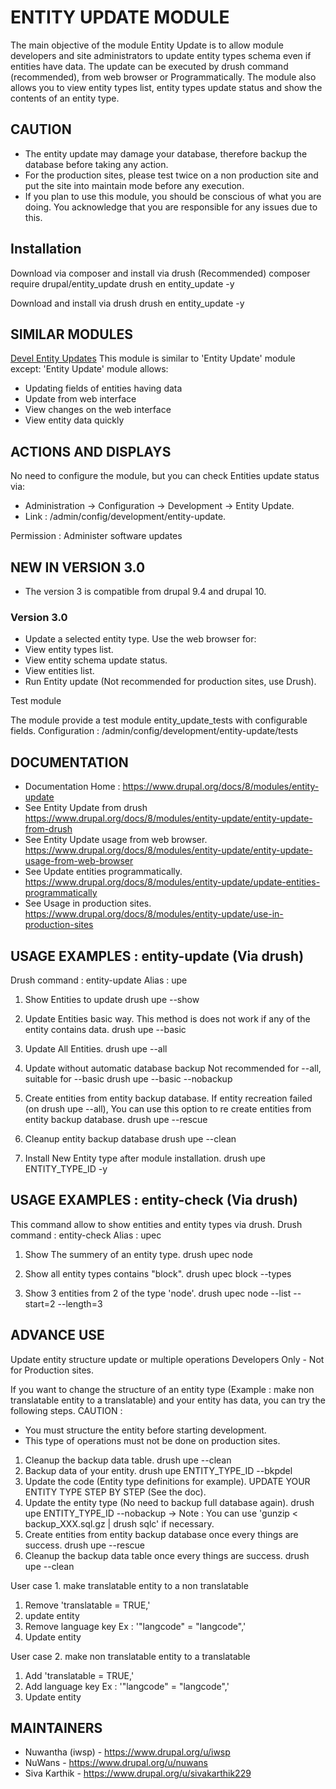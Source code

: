 # ENTITY UPDATE MODULE

The main objective of the module Entity Update is to allow module developers
and site administrators to update entity types schema even if entities have data.
The update can be executed by drush command (recommended), from web browser
or Programmatically.
The module also allows you to view entity types list, entity types update status
and show the contents of an entity type.


## CAUTION

- The entity update may damage your database, therefore backup the database
  before taking any action.
- For the production sites, please test twice on a non production site
  and put the site into maintain mode before any execution.
- If you plan to use this module, you should be conscious of what you are doing.
  You acknowledge that you are responsible for any issues due to this.

## Installation

Download via composer and install via drush (Recommended)
composer require drupal/entity_update
drush en entity_update -y

Download and install via drush
drush en entity_update -y

## SIMILAR MODULES

[Devel Entity Updates](https://www.drupal.org/project/devel_entity_updates)
This module is similar to 'Entity Update' module except:
'Entity Update' module allows:
- Updating fields of entities having data
- Update from web interface
- View changes on the web interface
- View entity data quickly

## ACTIONS AND DISPLAYS

No need to configure the module, but you can check Entities update status via:
- Administration -> Configuration -> Development -> Entity Update.
- Link : /admin/config/development/entity-update.

Permission : Administer software updates


## NEW IN VERSION 3.0

- The version 3 is compatible from drupal 9.4 and drupal 10.

### Version 3.0

- Update a selected entity type.
Use the web browser for:
- View entity types list.
- View entity schema update status.
- View entities list.
- Run Entity update (Not recommended for production sites, use Drush).

Test module

The module provide a test module entity_update_tests with configurable fields.
Configuration : /admin/config/development/entity-update/tests


## DOCUMENTATION

- Documentation Home : <https://www.drupal.org/docs/8/modules/entity-update>
- See Entity Update from drush
    <https://www.drupal.org/docs/8/modules/entity-update/entity-update-from-drush>
- See Entity Update usage from web browser.
    <https://www.drupal.org/docs/8/modules/entity-update/entity-update-usage-from-web-browser>
- See Update entities programmatically.
    <https://www.drupal.org/docs/8/modules/entity-update/update-entities-programmatically>
- See Usage in production sites.
    <https://www.drupal.org/docs/8/modules/entity-update/use-in-production-sites>

## USAGE EXAMPLES : entity-update (Via drush)

Drush command : entity-update
Alias : upe

1. Show Entities to update
drush upe --show

2. Update Entities basic way.
This method is does not work if any of the entity contains data.
drush upe --basic

3. Update All Entities.
drush upe --all

4. Update without automatic database backup
   Not recommended for --all, suitable for --basic
drush upe --basic --nobackup

5. Create entities from entity backup database.
   If entity recreation failed (on drush upe --all), You can use this option to
   re create entities from entity backup database.
drush upe --rescue

6. Cleanup entity backup database
drush upe --clean

7. Install New Entity type after module installation.
drush upe ENTITY_TYPE_ID -y

## USAGE EXAMPLES : entity-check (Via drush)

This command allow to show entities and entity types via drush.
Drush command : entity-check
Alias : upec

1. Show The summery of an entity type.
drush upec node

2. Show all entity types contains "block".
drush upec block --types

3. Show 3 entities from 2 of the type 'node'.
drush upec node --list --start=2 --length=3

## ADVANCE USE 

Update entity structure update or multiple operations
Developers Only - Not for Production sites.

If you want to change the structure of an entity type (Example : make non
translatable entity to a translatable) and your entity has data, you can try
the following steps.
CAUTION :
- You must structure the entity before starting development.
- This type of operations must not be done on production sites.

1. Cleanup the backup data table.
drush upe --clean
2. Backup data of your entity.
drush upe ENTITY_TYPE_ID --bkpdel
3. Update the code (Entity type definitions for example).
UPDATE YOUR ENTITY TYPE STEP BY STEP (See the doc).
4. Update the entity type (No need to backup full database again).
drush upe ENTITY_TYPE_ID --nobackup
-> Note : You can use 'gunzip < backup_XXX.sql.gz | drush sqlc' if necessary.
5. Create entities from entity backup database once every things are success.
drush upe --rescue
6. Cleanup the backup data table once every things are success.
drush upe --clean

User case 1. make translatable entity to a non translatable
1. Remove 'translatable = TRUE,'
2. update entity
3. Remove language key Ex : '"langcode" = "langcode",'
4. Update entity

User case 2. make non translatable entity to a translatable
1. Add 'translatable = TRUE,'
2. Add language key Ex : '"langcode" = "langcode",'
3. Update entity

## MAINTAINERS

- Nuwantha (iwsp) - <https://www.drupal.org/u/iwsp>
- NuWans - <https://www.drupal.org/u/nuwans>
- Siva Karthik - <https://www.drupal.org/u/sivakarthik229>
